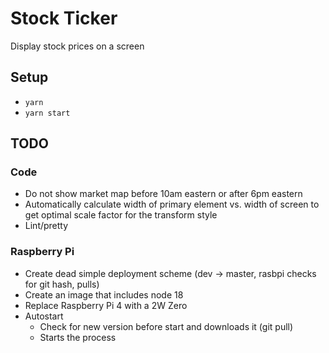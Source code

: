 # Stock Ticker

Display stock prices on a screen

## Setup

* `yarn`
* `yarn start`

## TODO

### Code

* Do not show market map before 10am eastern or after 6pm eastern
* Automatically calculate width of primary element vs. width of screen to get optimal scale factor for the transform style
* Lint/pretty

### Raspberry Pi

* Create dead simple deployment scheme (dev -> master, rasbpi checks for git hash, pulls)
* Create an image that includes node 18
* Replace Raspberry Pi 4 with a 2W Zero
* Autostart
    * Check for new version before start and downloads it (git pull)
    * Starts the process
